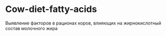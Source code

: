 # Cow-diet-fatty-acids
Выявление факторов в рационах коров, влияющих на жирнокислотный состав молочного жира
